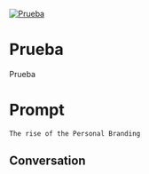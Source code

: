 
[![Prueba](https://flow-prompt-covers.s3.us-west-1.amazonaws.com/icon/Abstract/i8.png)]()
# Prueba 
Prueba

# Prompt

```
The rise of the Personal Branding 
```

## Conversation




